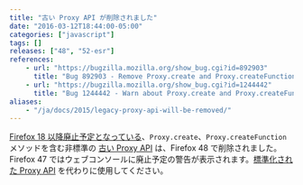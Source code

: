 ```yaml
---
title: "古い Proxy API が削除されました"
date: "2016-03-12T18:44:00-05:00"
categories: ["javascript"]
tags: []
releases: ["48", "52-esr"]
references:
    - url: "https://bugzilla.mozilla.org/show_bug.cgi?id=892903"
      title: "Bug 892903 - Remove Proxy.create and Proxy.createFunction"
    - url: "https://bugzilla.mozilla.org/show_bug.cgi?id=1244442"
      title: "Bug 1244442 - Warn about Proxy.create and Proxy.createFunction"
aliases:
    - "/ja/docs/2015/legacy-proxy-api-will-be-removed/"
---
```

[Firefox 18 以降廃止予定となっている](https://www.fxsitecompat.dev/ja/docs/2012/proxy-api-has-been-updated-for-the-new-spec/)、`Proxy.create`、`Proxy.createFunction` メソッドを含む非標準の [古い Proxy API](https://developer.mozilla.org/docs/Archive/Web/Old_Proxy_API) は、Firefox 48 で削除されました。Firefox 47 ではウェブコンソールに廃止予定の警告が表示されます。[標準化された Proxy API](https://developer.mozilla.org/docs/Web/JavaScript/Reference/Global_Objects/Proxy) を代わりに使用してください。
